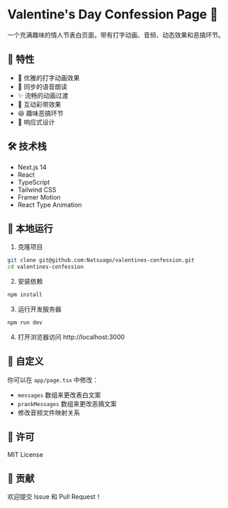 # Valentine's Day Confession Page 💝

一个充满趣味的情人节表白页面，带有打字动画、音频、动态效果和恶搞环节。

## 🌟 特性

- 💖 优雅的打字动画效果
- 🎵 同步的语音朗读
- ✨ 流畅的动画过渡
- 🎊 互动彩带效果
- 😆 趣味恶搞环节
- 📱 响应式设计

## 🛠️ 技术栈

- Next.js 14
- React
- TypeScript
- Tailwind CSS
- Framer Motion
- React Type Animation

## 🚀 本地运行

1. 克隆项目

```bash
git clone git@github.com:Natsuago/valentines-confession.git
cd valentines-confession
```

2. 安装依赖

```bash
npm install
```

3. 运行开发服务器

```bash
npm run dev
```


4. 打开浏览器访问 http://localhost:3000

## 📝 自定义

你可以在 `app/page.tsx` 中修改：
- `messages` 数组来更改表白文案
- `prankMessages` 数组来更改恶搞文案
- 修改音频文件映射关系

## 📜 许可

MIT License

## 🤝 贡献

欢迎提交 Issue 和 Pull Request！
